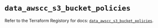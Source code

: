 # `data_awscc_s3_bucket_policies`

Refer to the Terraform Registory for docs: [`data_awscc_s3_bucket_policies`](https://registry.terraform.io/providers/hashicorp/awscc/0.70.0/docs/data-sources/s3_bucket_policies).
